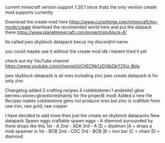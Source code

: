 current minecraft version support 1.20.1 since thats the only version create mod supports currently
 
 
 
Download the create mod here
https://www.curseforge.com/minecraft/mc-mods/create
download the recomended world here and put the datpack there
https://www.planetminecraft.com/project/skyblock-4/

Its called joes skyblock datapack becuz my discord/irl name 

you could maybe use it without the create mod idk i havent tried it yet

check out my YouTube channel
https://www.youtube.com/channel/UChECNk1JG14bDkY2Xjz-Bdg

joes skyblock datapack is all ores including zinc
joes create datapack is for only zinc

Changelog
added 2 crafting recipes 
4 cobblestone=1 andesite|
glow berries+stone=glowstone(mainly for the projectE mod)
Added a new file
Recipes makes cobblestone gens not produce ores but zinc is craftible from raw iron, raw gold, raw copper

I have decided to add more then just the create on skyblock datapacks
New datapack Spawn eggs craftable
spawn eggs - A diamond surrounded by there drops like this
 1st - A
 2nd - ADA
 3rd - A
|D = diadmon
|A = drops
a mob spawner is 
1st - BCB
2nd - CDC
3rd - BCB
|B = iron bar
|C = chain
|D = diamond 
